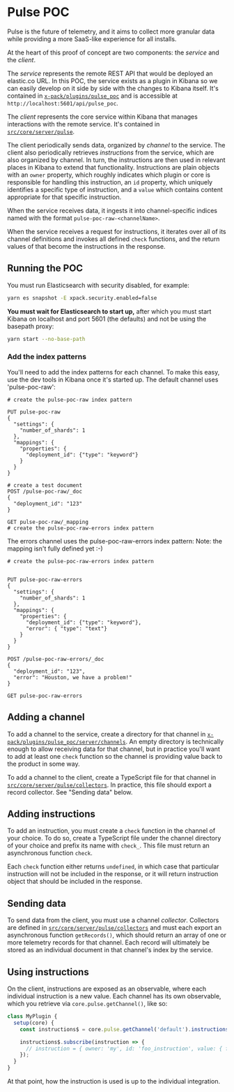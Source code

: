 # Pulse POC

Pulse is the future of telemetry, and it aims to collect more granular data while
providing a more SaaS-like experience for all installs.

At the heart of this proof of concept are two components: the *service* and the *client*.

The *service* represents the remote REST API that would be deployed an elastic.co URL. In
this POC, the service exists as a plugin in Kibana so we can easily develop on it side by
side with the changes to Kibana itself. It's contained in
[`x-pack/plugins/pulse_poc`](./x-pack/plugins/pulse_poc) and is accessible at
`http://localhost:5601/api/pulse_poc`.

The *client* represents the core service within Kibana that manages interactions with the
remote service. It's contained in [`src/core/server/pulse`](./src/core/server/pulse).

The client periodically sends data, organized by *channel* to the service. The client
also periodically retrieves *instructions* from the service, which are also organized by
channel. In turn, the instructions are then used in relevant places in Kibana to extend
that functionality. Instructions are plain objects with an `owner` property, which
roughly indicates which plugin or core is responsible for handling this instruction, an
`id` property, which uniquely identifies a specific type of instruction, and a `value`
which contains content appropriate for that specific instruction.

When the service receives data, it ingests it into channel-specific indices named with
the format `pulse-poc-raw-<channelName>`.

When the service receives a request for instructions, it iterates over all of its channel
definitions and invokes all defined `check` functions, and the return values of that
become the instructions in the response.

## Running the POC

You must run Elasticsearch with security disabled, for example:

```sh
yarn es snapshot -E xpack.security.enabled=false
```

**You must wait for Elasticsearch to start up,** after which you must start Kibana on
localhost and port 5601 (the defaults) and not be using the basepath proxy:

```sh
yarn start --no-base-path
```

### Add the index patterns
You'll need to add the index patterns for each channel. To make this easy, use the dev tools in Kibana once it's started up.
The default channel uses 'pulse-poc-raw':
```kibana dev tools
# create the pulse-poc-raw index pattern

PUT pulse-poc-raw
{
  "settings": {
    "number_of_shards": 1
  },
  "mappings": {
    "properties": {
      "deployment_id": {"type": "keyword"}
    }
  }
}

# create a test document
POST /pulse-poc-raw/_doc
{
  "deployment_id": "123"
}

GET pulse-poc-raw/_mapping
# create the pulse-poc-raw-errors index pattern
```
The errors channel uses the pulse-poc-raw-errors index pattern:
Note: the mapping isn't fully defined yet :-)
```
# create the pulse-poc-raw-errors index pattern


PUT pulse-poc-raw-errors
{
  "settings": {
    "number_of_shards": 1
  },
  "mappings": {
    "properties": {
      "deployment_id": {"type": "keyword"},
      "error": { "type": "text"}
    }
  }
}

POST /pulse-poc-raw-errors/_doc
{
  "deployment_id": "123",
  "error": "Houston, we have a problem!"
}

GET pulse-poc-raw-errors
```


## Adding a channel

To add a channel to the service, create a directory for that channel in
[`x-pack/plugins/pulse_poc/server/channels`](./x-pack/plugins/pulse_poc/server/channels).
An empty directory is technically enough to allow receiving data for that channel, but in
practice you'll want to add at least one `check` function so the channel is providing
value back to the product in some way.

To add a channel to the client, create a TypeScript file for that channel in
[`src/core/server/pulse/collectors`](./src/core/server/pulse/collectors). In practice,
this file should export a record collector. See "Sending data" below.

## Adding instructions

To add an instruction, you must create a `check` function in the channel of your choice.
To do so, create a TypeScript file under the channel directory of your choice and prefix
its name with `check_`. This file must return an asynchronous function `check`.

Each `check` function either returns `undefined`, in which case that particular
instruction will not be included in the response, or it will return instruction object
that should be included in the response.

## Sending data

To send data from the client, you must use a channel *collector*. Collectors are defined
in [`src/core/server/pulse/collectors`](./src/core/server/pulse/collectors) and must each
export an asynchronous function `getRecords()`, which should return an array of one or
more telemetry records for that channel. Each record will ultimately be stored as an
individual document in that channel's index by the service.

## Using instructions

On the client, instructions are exposed as an observable, where each individual
instruction is a new value. Each channel has its own observable, which you retrieve via
`core.pulse.getChannel()`, like so:

```js
class MyPlugin {
  setup(core) {
    const instructions$ = core.pulse.getChannel('default').instructions$();

    instructions$.subscribe(instruction => {
      // instruction = { owner: 'my', id: 'foo_instruction', value: { foo: 'bar' } }
    });
  }
}
```

At that point, how the instruction is used is up to the individual integration.
